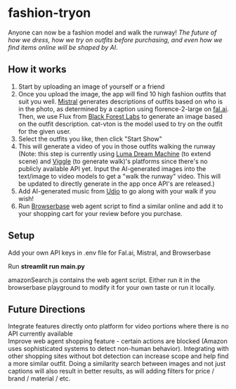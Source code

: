 # fashion-tryon

Anyone can now be a fashion model and walk the runway! *The future of how we dress, how we try on outfits before purchasing, and even how we find items online will be shaped by AI*.

## How it works

1. Start by uploading an image of yourself or a friend
2. Once you upload the image, the app will find 10 high fashion outfits that suit you well. [Mistral](https://mistral.ai/) generates descriptions of outfits based on who is in the photo, as determined by a caption using florence-2-large on [fal.ai](fal.ai). Then, we use Flux from [Black Forest Labs](https://blackforestlabs.ai/) to generate an image based on the outfit description. cat-vton is the model used to try on the outfit for the given user.
3. Select the outfits you like, then click "Start Show"
4. This will generate a video of you in those outfits walking the runway (Note: this step is currently using [Luma Dream Machine](https://lumalabs.ai/dream-machine) (to extend scene) and [Viggle](https://viggle.ai/home) (to generate walk)'s platforms since there's no publicly available API yet. Input the AI-generated images into the text/image to video models to get a "walk the runway" video. This will be updated to directly generate in the app once API's are released.)
5. Add AI-generated music from [Udio](https://www.udio.com/home) to go along with your walk if you wish!
6. Run [Browserbase](https://www.browserbase.com/) web agent script to find a similar online and add it to your shopping cart for your review before you purchase.

## Setup

Add your own API keys in .env file for Fal.ai, Mistral, and Browserbase

Run **streamlit run main.py**

amazonSearch.js contains the web agent script. Either run it in the browserbase playground to modify it for your own taste or run it locally.

## Future Directions

Integrate features directly onto platform for video portions where there is no API currently available <br>
Improve web agent shopping feature - certain actions are blocked (Amazon uses sophisticated systems to detect non-human behavior). Integrating with other shopping sites without bot detection can increase scope and help find a more similar outfit. Doing a similarity search between images and not just captions will also result in better results, as will adding filters for price / brand / material / etc. 
